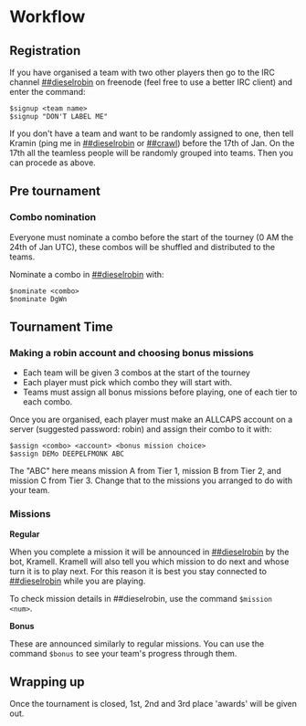 # Workflow

## Registration

If you have organised a team with two other players then go to the IRC channel [##dieselrobin](https://webchat.freenode.net/?channels=##dieselrobin) on freenode (feel free to use a better IRC client) and enter the command:

	$signup <team name>
	$signup "DON'T LABEL ME"

If you don't have a team and want to be randomly assigned to one, then tell Kramin (ping me in [##dieselrobin](https://webchat.freenode.net/?channels=##dieselrobin) or [##crawl](https://webchat.freenode.net/?channels=##crawl)) before the 17th of Jan. On the 17th all the teamless people will be randomly grouped into teams.
Then you can procede as above.

## Pre tournament

### Combo nomination

Everyone must nominate a combo before the start of the tourney (0 AM the 24th of Jan UTC), these combos will be shuffled and distributed to the teams.

Nominate a combo in [##dieselrobin](https://webchat.freenode.net/?channels=##dieselrobin) with:

	$nominate <combo>
	$nominate DgWn

## Tournament Time

### Making a robin account and choosing bonus missions

* Each team will be given 3 combos at the start of the tourney
* Each player must pick which combo they will start with.
* Teams must assign all bonus missions before playing, one of each tier to each combo.

Once you are organised, each player must make an ALLCAPS account on a server (suggested password: robin) and assign their combo to it with:

	$assign <combo> <account> <bonus mission choice>
	$assign DEMo DEEPELFMONK ABC

The "ABC" here means mission A from Tier 1, mission B from Tier 2, and mission C from Tier 3. Change that to the missions you arranged to do with your team.

### Missions

**Regular**

When you complete a mission it will be announced in [##dieselrobin](https://webchat.freenode.net/?channels=##dieselrobin) by the bot, Kramell. 
Kramell will also tell you which mission to do next and whose turn it is to play next.
For this reason it is best you stay connected to [##dieselrobin](https://webchat.freenode.net/?channels=##dieselrobin) while you are playing.

To check mission details in ##dieselrobin, use the command `$mission <num>`.

**Bonus**

These are announced similarly to regular missions. You can use the command `$bonus` to see your team's progress through them.

## Wrapping up

Once the tournament is closed, 1st, 2nd and 3rd place 'awards' will be given out.
